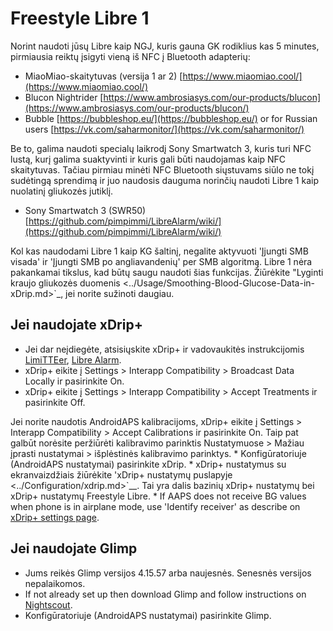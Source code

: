 # Freestyle Libre 1

Norint naudoti jūsų Libre kaip NGJ, kuris gauna GK rodiklius kas 5 minutes, pirmiausia reiktų įsigyti vieną iš NFC į Bluetooth adapterių:

- MiaoMiao-skaitytuvas (versija 1 ar 2) [https://www.miaomiao.cool/](https://www.miaomiao.cool/)
- Blucon Nightrider [https://www.ambrosiasys.com/our-products/blucon](https://www.ambrosiasys.com/our-products/blucon/)
- Bubble [https://bubbleshop.eu/](https://bubbleshop.eu/)  or for Russian users  [https://vk.com/saharmonitor/](https://vk.com/saharmonitor/)

Be to, galima naudoti specialų laikrodį Sony Smartwatch 3, kuris turi NFC lustą, kurį galima suaktyvinti ir kuris gali būti naudojamas kaip NFC skaitytuvas. Tačiau pirmiau minėti NFC Bluetooth siųstuvams siūlo ne tokį sudėtingą sprendimą ir juo naudosis dauguma norinčių naudoti Libre 1 kaip nuolatinį gliukozės jutiklį.

- Sony Smartwatch 3 (SWR50) [https://github.com/pimpimmi/LibreAlarm/wiki/](https://github.com/pimpimmi/LibreAlarm/wiki/)

Kol kas naudodami Libre 1 kaip KG šaltinį, negalite aktyvuoti 'Įjungti SMB visada' ir 'Įjungti SMB po angliavandenių' per SMB algoritmą. Libre 1 nėra pakankamai tikslus, kad būtų saugu naudoti šias funkcijas. Žiūrėkite "Lyginti kraujo gliukozės duomenis \<../Usage/Smoothing-Blood-Glucose-Data-in-xDrip.md>\`\_, jei norite sužinoti daugiau.

## Jei naudojate xDrip+

- Jei dar neįdiegėte, atsisiųskite xDrip+ ir vadovaukitės instrukcijomis [LimiTTEer](https://github.com/JoernL/LimiTTer), [Libre Alarm](https://github.com/pimpimmi/LibreAlarm/wiki).
- xDrip+ eikite į Settings > Interapp Compatibility > Broadcast Data Locally ir pasirinkite On.
- xDrip+ eikite į Settings > Interapp Compatibility > Accept Treatments ir pasirinkite Off.

Jei norite naudotis AndroidAPS kalibracijoms, xDrip+ eikite į Settings > Interapp Compatibility > Accept Calibrations ir pasirinkite On.  Taip pat galbūt norėsite peržiūrėti kalibravimo parinktis Nustatymuose > Mažiau įprasti nustatymai > išplėstinės kalibravimo parinktys.
\* Konfigūratoriuje (AndroidAPS nustatymai) pasirinkite xDrip.
\* xDrip+ nustatymus su ekranvaizdžiais žiūrėkite 'xDrip+ nustatymų puslapyje \<../Configuration/xdrip.md>\`\_\_. Tai yra dalis bazinių xDrip+ nustatymų bei xDrip+ nustatymų Freestyle Libre.
\* If AAPS does not receive BG values when phone is in airplane mode, use 'Identify receiver' as describe on [xDrip+ settings page](../Configuration/xdrip.md).

## Jei naudojate Glimp

- Jums reikės Glimp versijos 4.15.57 arba naujesnės. Senesnės versijos nepalaikomos.
- If not already set up then download Glimp and follow instructions on [Nightscout](https://nightscout.github.io/uploader/setup/#glimp).
- Konfigūratoriuje (AndroidAPS nustatymai) pasirinkite Glimp.
